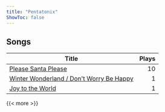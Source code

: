 ```yaml
---
title: "Pentatonix"
ShowToc: false
---
```


## Songs
Title | Plays 
----- | -----: 
[Please Santa Please](/songs/please-santa-please) | 10
[Winter Wonderland / Don't Worry Be Happy](/songs/winter-wonderland-dont-worry-be-happy) | 1
[Joy to the World](/songs/joy-to-the-world) | 1

{{< more >}}